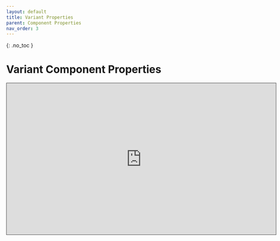 ```yaml
---
layout: default
title: Variant Properties
parent: Component Properties
nav_order: 3
---
```


{: .no_toc }

# Variant Component Properties



<iframe src="https://solent.cloud.panopto.eu/Panopto/Pages/Embed.aspx?id=dc90576a-e90e-43e6-9399-af4f01760648&autoplay=false&offerviewer=true&showtitle=true&showbrand=true&captions=true&interactivity=all" height="405" width="720" style="border: 1px solid #464646;" allowfullscreen allow="autoplay"></iframe>